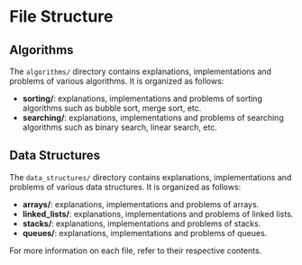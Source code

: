 # File Structure

## Algorithms

The `algorithms/` directory contains explanations, implementations and problems of various algorithms. It is organized as follows:

- **sorting/**: explanations, implementations and problems of sorting algorithms such as bubble sort, merge sort, etc.
- **searching/**: explanations, implementations and problems of searching algorithms such as binary search, linear search, etc.

## Data Structures

The `data_structures/` directory contains explanations, implementations and problems of various data structures. It is organized as follows:

- **arrays/**: explanations, implementations and problems of arrays.
- **linked_lists/**: explanations, implementations and problems of linked lists.
- **stacks/**: explanations, implementations and problems of stacks.
- **queues/**: explanations, implementations and problems of queues.

For more information on each file, refer to their respective contents.
